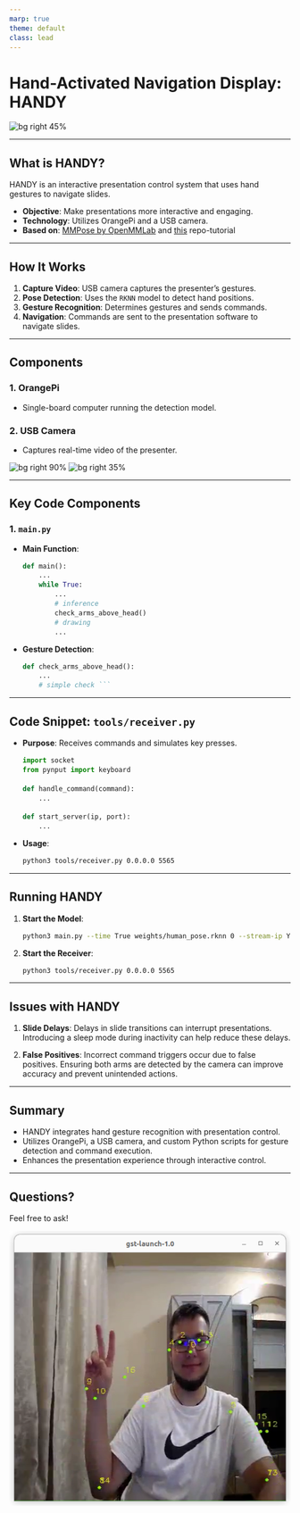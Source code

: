 ```yaml
---
marp: true
theme: default
class: lead
---
```


# Hand-Activated Navigation Display: HANDY

![bg right 45%](https://upload.wikimedia.org/wikipedia/commons/f/f5/PowerPoint_Presentation_Flat_Icon.svg)

---

## What is HANDY?

HANDY is an interactive presentation control system that uses hand gestures to navigate slides.

- **Objective**: Make presentations more interactive and engaging.
- **Technology**: Utilizes OrangePi and a USB camera.
- **Based on**: [MMPose by OpenMMLab](https://github.com/open-mmlab/mmpose) and [this](https://github.com/Applied-Deep-Learning-Lab/Keypoints_HRNet_RK3588) repo-tutorial

---

## How It Works

1. **Capture Video**: USB camera captures the presenter’s gestures.
2. **Pose Detection**: Uses the `RKNN` model to detect hand positions.
3. **Gesture Recognition**: Determines gestures and sends commands.
4. **Navigation**: Commands are sent to the presentation software to navigate slides.

---

## Components

### 1. OrangePi
- Single-board computer running the detection model.

### 2. USB Camera
- Captures real-time video of the presenter.

![bg right 90%](https://habrastorage.org/getpro/habr/post_images/455/4bb/6cd/4554bb6cdb0caf3222d12676f7a33581.jpg)
![bg right 35%](https://e.428.ua/img/319264/3000/2000/web_kamera_logitech_c930e_hd_960-000972~1600~1600.jpg)

---

## Key Code Components

### 1. `main.py`

- **Main Function**:
  ```python
  def main():
      ...
      while True:
          ...
          # inference
          check_arms_above_head()
          # drawing
          ...
  ```

- **Gesture Detection**:
  ```python
  def check_arms_above_head():
      ...
      # simple check ```
---

## Code Snippet: `tools/receiver.py`

- **Purpose**: Receives commands and simulates key presses.
  
  ```python
  import socket
  from pynput import keyboard

  def handle_command(command):
      ...

  def start_server(ip, port):
      ...
  ```

- **Usage**:
  ```bash
  python3 tools/receiver.py 0.0.0.0 5565
  ```

---

## Running HANDY

1. **Start the Model**:
   ```bash
   python3 main.py --time True weights/human_pose.rknn 0 --stream-ip YOUR_IP --stream-port 5000 --command-port 5565
   ```

2. **Start the Receiver**:
   ```bash
   python3 tools/receiver.py 0.0.0.0 5565
   ```
---

## Issues with HANDY

1. **Slide Delays**: Delays in slide transitions can interrupt presentations. Introducing a sleep mode during inactivity can help reduce these delays.

2. **False Positives**: Incorrect command triggers occur due to false positives. Ensuring both arms are detected by the camera can improve accuracy and prevent unintended actions.


---

## Summary

- HANDY integrates hand gesture recognition with presentation control.
- Utilizes OrangePi, a USB camera, and custom Python scripts for gesture detection and command execution.
- Enhances the presentation experience through interactive control.
---

## Questions?

Feel free to ask!


![bg right](<Screenshot from 2024-08-29 22-16-06.png>)
